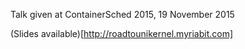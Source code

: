 Talk given at ContainerSched 2015, 19 November 2015

(Slides available)[http://roadtounikernel.myriabit.com]
